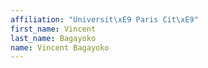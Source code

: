 ```yaml
---
affiliation: "Universit\xE9 Paris Cit\xE9"
first_name: Vincent
last_name: Bagayoko
name: Vincent Bagayoko
---
```

